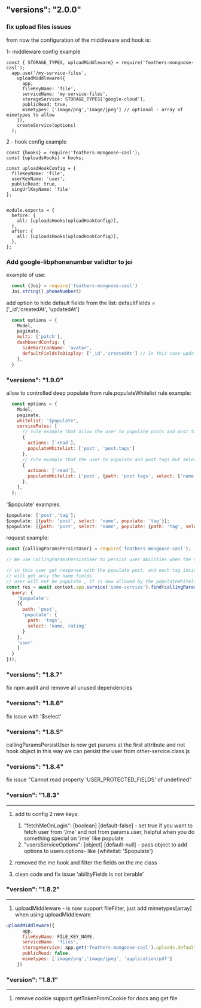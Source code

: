 
## "versions": "2.0.0"

### fix upload files issues
from now the configuration of the middleware and hook is:

1- middleware config example
```
const { STORAGE_TYPES, uploadMiddleware} = require('feathers-mongoose-casl');
  app.use('/my-service-files',
    uploadMiddleware({
      app,
      fileKeyName: 'file',
      serviceName: 'my-service-files',
      storageService: STORAGE_TYPES['google-cloud'],
      publicRead: true,
      mimetypes: ['image/png','image/jpeg'] // optional - array of mimetypes to allow
    }),
    createService(options)
  );
```
2 - hook config example
```
const {hooks} = require('feathers-mongoose-casl');
const {uploadsHooks} = hooks;

const uploadHookConfig = {
  fileKeyName: 'file',
  userKeyName: 'user',
  publicRead: true,
  singUrlKeyName: 'file'
};


module.exports = {
  before: {
    all: [uploadsHooks(uploadHookConfig)],
  },
  after: {
    all: [uploadsHooks(uploadHookConfig)],
  },
};
```


### Add google-libphonenumber validtor to joi
example of use:
```js
  const {Joi} = require('feathers-mongoose-casl')
  Joi.string().phoneNumber()
```

add option to hide default fields from the list:
defaultFields = ['_id','createdAt', 'updatedAt']
```jsx
  const options = {
    Model,
    paginate,
    multi: ['patch'],
    dashboardConfig: {
      sideBarIconName: 'avatar',
      defaultFieldsToDisplay: ['_id','createdAt'] // In this case updatedAt will not be display
    },
  }
```
### "versions": "1.9.0"
allow to controlled deep populate from rule.populateWhitelist
rule example:
```jsx
  const options = {
    Model,
    paginate,
    whitelist: '$populate',
    serviceRules: [
      // rule example that allow the user to populate posts and post tags
      {
        actions: ['read'],
        populateWhitelist: ['post', 'post.tags']
      },
      // rule example that the user to populate and post tags but select only the tag name
      {
        actions: ['read'],
        populateWhitelist: ['post', {path: 'post.tags', select: ['name']}]
      },
    ],
  };
```

'$populate' examples:
```jsx
$populate: ['post','tag'];
$populate: [{path: 'post', select: 'name', populate: 'tag'}];
$populate: [{path: 'post', select: 'name', populate: {path: 'tag', select: 'name'}];
```
request example:
```jsx
const {callingParamsPersistUser} = require('feathers-mongoose-casl');

// We use callingParamsPersistUser to persist user abilities when the request call from the server

// in this user get response with the populate post, and each tag inside the post will be populate but he
// will get only the name fields
// user will not be populate , it is now allowed by the populateWhitelist
const res = await context.app.service('some-service').find(callingParamsPersistUser(context.params, {
  query: {
    '$populate':
    [{
      path: 'post',
      'populate': {
        path: 'tags',
        select: 'name, rating'
      }
    },
    'user'
    ]
  }
}));

```

### "versions": "1.8.7"
fix npm audit and remove all unused dependencies
### "versions": "1.8.6"
fix issue with '$select'
### "versions": "1.8.5"
callingParamsPersistUser is now get params at the first attribute and not hook object
in this way we can persist the user from other-service.class.js 
### "versions": "1.8.4"
fix issue "Cannot read property 'USER_PROTECTED_FIELDS' of undefined"
### "version": "1.8.3"
--------------------------------------------------------------------------
1. add to config 2 new keys:
   1. "fetchMeOnLogin": [boolean] [default-false] - set true if you want to fetch user from '/me' and not from params.user, helpful when you do something special on '/me' like populate
   2. "usersServiceOptions": [object] [default-null] - pass object to add options to users.options- like {whitelist: '$populate'}

2. removed the me hook and filter the fields on the me class
3. clean code and fix issue 'abilityFields is not iterable'

### "version": "1.8.2"
--------------------------------------------------------------------------
1. uploadMiddleware - is now support fileFilter, just add mimetypes[array] when using uploadMiddleware
```jsx
uploadMiddleware({
      app,
      fileKeyName: FILE_KEY_NAME,
      serviceName: 'files',
      storageService: app.get('feathers-mongoose-casl').uploads.defaultFileService || STORAGE_TYPES['local-private'],
      publicRead: false,
      mimetypes: ['image/png','image/jpeg', 'application/pdf']
    })
```

### "version": "1.8.1"
--------------------------------------------------------------------------
1. remove cookie support  getTokenFromCookie for docs ang get file
